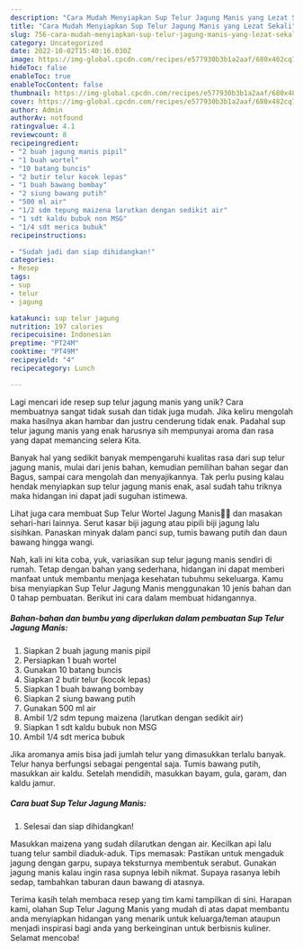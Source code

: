 ```yaml
---
description: "Cara Mudah Menyiapkan Sup Telur Jagung Manis yang Lezat Sekali"
title: "Cara Mudah Menyiapkan Sup Telur Jagung Manis yang Lezat Sekali"
slug: 756-cara-mudah-menyiapkan-sup-telur-jagung-manis-yang-lezat-sekali
category: Uncategorized
date: 2022-10-02T15:40:16.030Z
image: https://img-global.cpcdn.com/recipes/e577930b3b1a2aaf/680x482cq70/sup-telur-jagung-manis-foto-resep-utama.jpg
hideToc: false
enableToc: true
enableTocContent: false
thumbnail: https://img-global.cpcdn.com/recipes/e577930b3b1a2aaf/680x482cq70/sup-telur-jagung-manis-foto-resep-utama.jpg
cover: https://img-global.cpcdn.com/recipes/e577930b3b1a2aaf/680x482cq70/sup-telur-jagung-manis-foto-resep-utama.jpg
author: Admin
authorAv: notfound
ratingvalue: 4.1
reviewcount: 8
recipeingredient:
- "2 buah jagung manis pipil"
- "1 buah wortel"
- "10 batang buncis"
- "2 butir telur kocok lepas"
- "1 buah bawang bombay"
- "2 siung bawang putih"
- "500 ml air"
- "1/2 sdm tepung maizena larutkan dengan sedikit air"
- "1 sdt kaldu bubuk non MSG"
- "1/4 sdt merica bubuk"
recipeinstructions:

- "Sudah jadi dan siap dihidangkan!"
categories:
- Resep
tags:
- sup
- telur
- jagung

katakunci: sup telur jagung 
nutrition: 197 calories
recipecuisine: Indonesian
preptime: "PT24M"
cooktime: "PT49M"
recipeyield: "4"
recipecategory: Lunch

---
```





Lagi mencari ide resep sup telur jagung manis yang unik? Cara membuatnya sangat tidak susah dan tidak juga mudah. Jika keliru mengolah maka hasilnya akan hambar dan justru cenderung tidak enak. Padahal sup telur jagung manis yang enak harusnya sih mempunyai aroma dan rasa yang dapat memancing selera Kita.





Banyak hal yang sedikit banyak mempengaruhi kualitas rasa dari sup telur jagung manis, mulai dari jenis bahan, kemudian pemilihan bahan segar dan Bagus, sampai cara mengolah dan menyajikannya. Tak perlu pusing kalau hendak menyiapkan sup telur jagung manis enak,      asal sudah tahu triknya maka hidangan ini dapat jadi suguhan istimewa.














Lihat juga cara membuat Sup Telur Wortel Jagung Manis🥕🌽 dan masakan sehari-hari lainnya. Serut kasar biji jagung atau pipili biji jagung lalu sisihkan. Panaskan minyak dalam panci sup, tumis bawang putih dan daun bawang hingga wangi.






Nah, kali ini kita coba, yuk, variasikan sup telur jagung manis sendiri di rumah. Tetap dengan bahan yang sederhana, hidangan ini dapat memberi manfaat untuk membantu menjaga kesehatan tubuhmu sekeluarga. Kamu bisa menyiapkan Sup Telur Jagung Manis menggunakan 10 jenis bahan dan 0 tahap pembuatan. Berikut ini cara dalam membuat hidangannya.

<!--inarticleads1-->

##### Bahan-bahan dan bumbu yang diperlukan dalam pembuatan Sup Telur Jagung Manis:

1. Siapkan 2 buah jagung manis pipil
1. Persiapkan 1 buah wortel
1. Gunakan 10 batang buncis
1. Siapkan 2 butir telur (kocok lepas)
1. Siapkan 1 buah bawang bombay
1. Siapkan 2 siung bawang putih
1. Gunakan 500 ml air
1. Ambil 1/2 sdm tepung maizena (larutkan dengan sedikit air)
1. Siapkan 1 sdt kaldu bubuk non MSG
1. Ambil 1/4 sdt merica bubuk


Jika aromanya amis bisa jadi jumlah telur yang dimasukkan terlalu banyak. Telur hanya berfungsi sebagai pengental saja. Tumis bawang putih, masukkan air kaldu. Setelah mendidih, masukkan bayam, gula, garam, dan kaldu jamur. 

<!--inarticleads2-->

##### Cara buat Sup Telur Jagung Manis:


1. Selesai dan siap dihidangkan!

Masukkan maizena yang sudah dilarutkan dengan air. Kecilkan api lalu tuang telur sambil diaduk-aduk. Tips memasak: Pastikan untuk mengaduk jagung dengan garpu, supaya teksturnya membentuk serabut. Gunakan jagung manis kalau ingin rasa supnya lebih nikmat. Supaya rasanya lebih sedap, tambahkan taburan daun bawang di atasnya. 

Terima kasih telah membaca resep yang tim kami tampilkan di sini. Harapan kami, olahan Sup Telur Jagung Manis yang mudah di atas dapat membantu anda menyiapkan hidangan yang menarik untuk keluarga/teman ataupun menjadi inspirasi bagi anda yang berkeinginan untuk berbisnis kuliner. Selamat mencoba!
